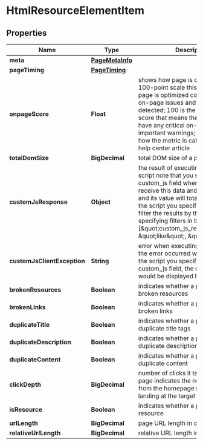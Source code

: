 

# HtmlResourceElementItem


## Properties

| Name | Type | Description | Notes |
|------------ | ------------- | ------------- | -------------|
|**meta** | [**PageMetaInfo**](PageMetaInfo.md) |  |  [optional] |
|**pageTiming** | [**PageTiming**](PageTiming.md) |  |  [optional] |
|**onpageScore** | **Float** | shows how page is optimized on a 100-point scale this field shows how page is optimized considering critical on-page issues and warnings detected; 100 is the highest possible score that means the page does not have any critical on-page issues and important warnings; learn more about how the metric is calculated in this help center article |  [optional] |
|**totalDomSize** | **BigDecimal** | total DOM size of a page |  [optional] |
|**customJsResponse** | **Object** | the result of executing a specified JS script note that you should specify a custom_js field when setting a task to receive this data and the field type and its value will totally depend on the script you specified; you can also filter the results by this value specifying filters in the following way: [\&quot;custom_js_response.url\&quot;, \&quot;like\&quot;, \&quot;pixel\&quot;] |  [optional] |
|**customJsClientException** | **String** | error when executing a custom js if the error occurred when executing the script you specified in the custom_js field, the error message would be displayed here |  [optional] |
|**brokenResources** | **Boolean** | indicates whether a page contains broken resources |  [optional] |
|**brokenLinks** | **Boolean** | indicates whether a page contains broken links |  [optional] |
|**duplicateTitle** | **Boolean** | indicates whether a page has duplicate title tags |  [optional] |
|**duplicateDescription** | **Boolean** | indicates whether a page has a duplicate description |  [optional] |
|**duplicateContent** | **Boolean** | indicates whether a page has duplicate content |  [optional] |
|**clickDepth** | **BigDecimal** | number of clicks it takes to get to the page indicates the number of clicks from the homepage needed before landing at the target page |  [optional] |
|**isResource** | **Boolean** | indicates whether a page is a single resource |  [optional] |
|**urlLength** | **BigDecimal** | page URL length in characters |  [optional] |
|**relativeUrlLength** | **BigDecimal** | relative URL length in characters |  [optional] |



